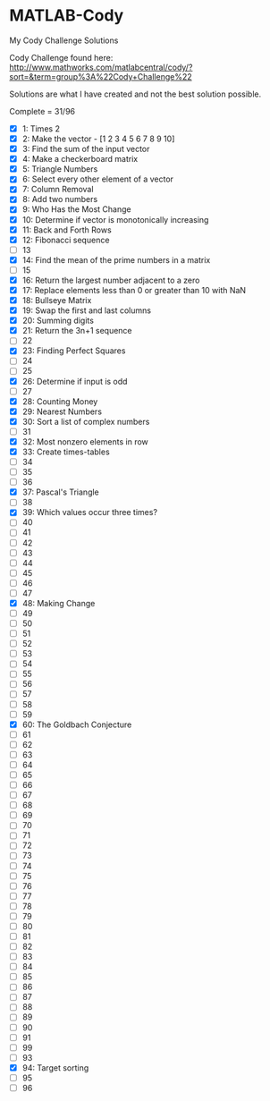 MATLAB-Cody
===========

My Cody Challenge Solutions

Cody Challenge found here:
http://www.mathworks.com/matlabcentral/cody/?sort=&term=group%3A%22Cody+Challenge%22

Solutions are what I have created and not the best solution possible.

Complete = 31/96

 - [x] 1: Times 2
 - [x] 2: Make the vector  - [1 2 3 4 5 6 7 8 9 10]
 - [x] 3: Find the sum of the input vector
 - [x] 4: Make a checkerboard matrix
 - [x] 5: Triangle Numbers
 - [x] 6: Select every other element of a vector
 - [x] 7: Column Removal
 - [x] 8: Add two numbers
 - [x] 9: Who Has the Most Change
 - [x] 10: Determine if vector is monotonically increasing
 - [x] 11: Back and Forth Rows
 - [x] 12: Fibonacci sequence
 - [ ] 13
 - [x] 14: Find the mean of the prime numbers in a matrix
 - [ ] 15
 - [x] 16: Return the largest number adjacent to a zero
 - [x] 17: Replace elements less than 0 or greater than 10 with NaN
 - [x] 18: Bullseye Matrix
 - [x] 19: Swap the first and last columns
 - [x] 20: Summing digits
 - [x] 21: Return the 3n+1 sequence
 - [ ] 22
 - [x] 23: Finding Perfect Squares
 - [ ] 24
 - [ ] 25
 - [x] 26: Determine if input is odd
 - [ ] 27
 - [x] 28: Counting Money
 - [x] 29: Nearest Numbers
 - [x] 30: Sort a list of complex numbers
 - [ ] 31
 - [x] 32: Most nonzero elements in row
 - [x] 33: Create times-tables
 - [ ] 34
 - [ ] 35
 - [ ] 36
 - [x] 37: Pascal's Triangle
 - [ ] 38
 - [x] 39: Which values occur three times?
 - [ ] 40
 - [ ] 41
 - [ ] 42
 - [ ] 43
 - [ ] 44
 - [ ] 45
 - [ ] 46
 - [ ] 47
 - [x] 48: Making Change
 - [ ] 49
 - [ ] 50
 - [ ] 51
 - [ ] 52
 - [ ] 53
 - [ ] 54
 - [ ] 55
 - [ ] 56
 - [ ] 57
 - [ ] 58
 - [ ] 59
 - [x] 60: The Goldbach Conjecture
 - [ ] 61
 - [ ] 62
 - [ ] 63
 - [ ] 64
 - [ ] 65
 - [ ] 66
 - [ ] 67
 - [ ] 68
 - [ ] 69
 - [ ] 70
 - [ ] 71
 - [ ] 72
 - [ ] 73
 - [ ] 74
 - [ ] 75
 - [ ] 76
 - [ ] 77
 - [ ] 78
 - [ ] 79
 - [ ] 80
 - [ ] 81
 - [ ] 82
 - [ ] 83
 - [ ] 84
 - [ ] 85
 - [ ] 86
 - [ ] 87
 - [ ] 88
 - [ ] 89
 - [ ] 90
 - [ ] 91
 - [ ] 99
 - [ ] 93
 - [x] 94: Target sorting
 - [ ] 95
 - [ ] 96
